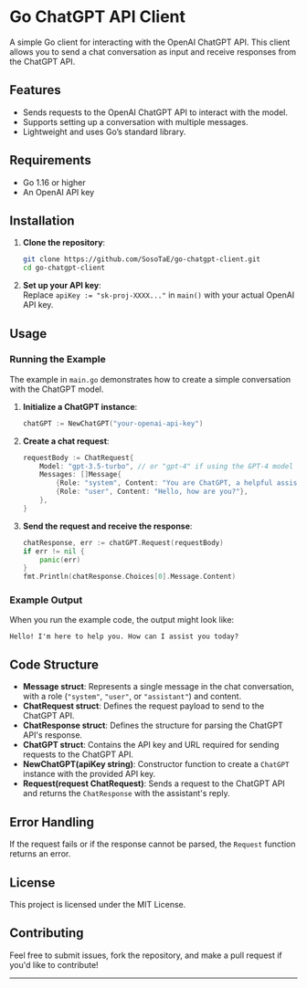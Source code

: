# Go ChatGPT API Client

A simple Go client for interacting with the OpenAI ChatGPT API. This client allows you to send a chat conversation as input and receive responses from the ChatGPT API.

## Features

- Sends requests to the OpenAI ChatGPT API to interact with the model.
- Supports setting up a conversation with multiple messages.
- Lightweight and uses Go’s standard library.

## Requirements

- Go 1.16 or higher
- An OpenAI API key

## Installation

1. **Clone the repository**:
   ```bash
   git clone https://github.com/SosoTaE/go-chatgpt-client.git
   cd go-chatgpt-client
   ```

2. **Set up your API key**:  
   Replace `apiKey := "sk-proj-XXXX..."` in `main()` with your actual OpenAI API key.

## Usage

### Running the Example

The example in `main.go` demonstrates how to create a simple conversation with the ChatGPT model.

1. **Initialize a ChatGPT instance**:
   ```go
   chatGPT := NewChatGPT("your-openai-api-key")
   ```

2. **Create a chat request**:
   ```go
   requestBody := ChatRequest{
       Model: "gpt-3.5-turbo", // or "gpt-4" if using the GPT-4 model
       Messages: []Message{
           {Role: "system", Content: "You are ChatGPT, a helpful assistant."},
           {Role: "user", Content: "Hello, how are you?"},
       },
   }
   ```

3. **Send the request and receive the response**:
   ```go
   chatResponse, err := chatGPT.Request(requestBody)
   if err != nil {
       panic(err)
   }
   fmt.Println(chatResponse.Choices[0].Message.Content)
   ```

### Example Output

When you run the example code, the output might look like:
```
Hello! I'm here to help you. How can I assist you today?
```

## Code Structure

- **Message struct**: Represents a single message in the chat conversation, with a role (`"system"`, `"user"`, or `"assistant"`) and content.
- **ChatRequest struct**: Defines the request payload to send to the ChatGPT API.
- **ChatResponse struct**: Defines the structure for parsing the ChatGPT API's response.
- **ChatGPT struct**: Contains the API key and URL required for sending requests to the ChatGPT API.
- **NewChatGPT(apiKey string)**: Constructor function to create a `ChatGPT` instance with the provided API key.
- **Request(request ChatRequest)**: Sends a request to the ChatGPT API and returns the `ChatResponse` with the assistant's reply.

## Error Handling

If the request fails or if the response cannot be parsed, the `Request` function returns an error.

## License

This project is licensed under the MIT License.

## Contributing

Feel free to submit issues, fork the repository, and make a pull request if you'd like to contribute!

---

